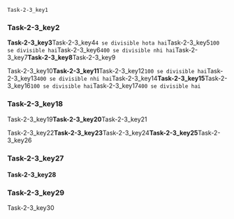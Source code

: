 ```ngMeta
Task-2-3_key1
```
### Task-2-3_key2
**Task-2-3_key3**Task-2-3_key4`4 se divisible hota hai`Task-2-3_key5`100 se divisible hai`Task-2-3_key6`400 se divisible nhi hai`Task-2-3_key7**Task-2-3_key8**Task-2-3_key9

Task-2-3_key10**Task-2-3_key11**Task-2-3_key12`100 se divisible hai`Task-2-3_key13`400 se divisible nhi hai`Task-2-3_key14**Task-2-3_key15**Task-2-3_key16`100 se divisible hai`Task-2-3_key17`400 se divisible hai`

### Task-2-3_key18
Task-2-3_key19**Task-2-3_key20**Task-2-3_key21

Task-2-3_key22**Task-2-3_key23**Task-2-3_key24**Task-2-3_key25**Task-2-3_key26


### Task-2-3_key27
#### Task-2-3_key28
### Task-2-3_key29
Task-2-3_key30